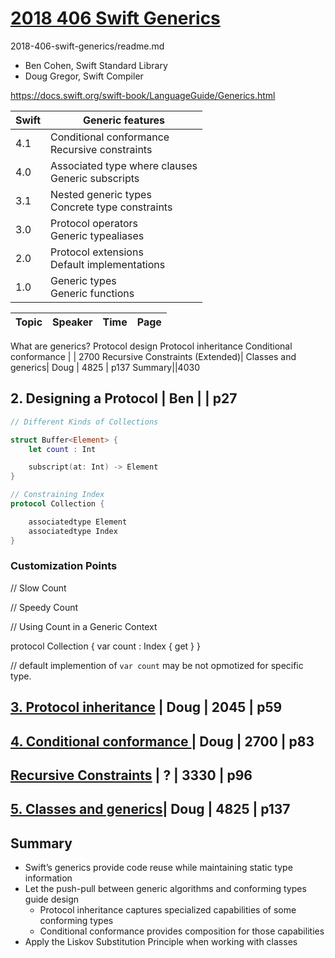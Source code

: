 

# [2018 406 Swift Generics](https://developer.apple.com/videos/play/wwdc2018/406/)

2018-406-swift-generics/readme.md


- Ben Cohen, Swift Standard Library
- Doug Gregor, Swift Compiler


https://docs.swift.org/swift-book/LanguageGuide/Generics.html


Swift|Generic features
---|---
4.1|Conditional conformance<br/>Recursive constraints
4.0|Associated type where clauses<br/> Generic subscripts
3.1|Nested generic types<br/> Concrete type constraints
3.0|Protocol operators<br/> Generic typealiases
2.0|Protocol extensions<br/> Default implementations
1.0|Generic types<br/> Generic functions



Topic|Speaker|Time|Page
---|---|---|--
What are generics?
Protocol design
Protocol inheritance
Conditional conformance | | 2700
Recursive Constraints (Extended)|
Classes and generics| Doug | 4825 | p137
Summary||4030




## 2. Designing a Protocol | Ben | | p27



```swift
// Different Kinds of Collections

struct Buffer<Element> {
    let count : Int 

    subscript(at: Int) -> Element
}
```






```swift
// Constraining Index
protocol Collection {

    associatedtype Element
    associatedtype Index
}

```

### Customization Points

// Slow Count

// Speedy Count


// Using Count in a Generic Context


protocol Collection {
    var count : Index { get }
}

// default implemention of `var count` may be not opmotized for specific type.


## [3. Protocol inheritance](3-protocol-inheritance.md) | Doug | 2045 | p59


## [4. Conditional conformance ](4-conditional-conformance.md)| Doug | 2700 | p83


## [Recursive Constraints](recursive-constraints.md) | ? | 3330 | p96

## [5. Classes and generics](classes-and-generics.md)| Doug | 4825 | p137




## Summary

- Swift’s generics provide code reuse while maintaining static type information
- Let the push-pull between generic algorithms and conforming types guide design
  - Protocol inheritance captures specialized capabilities of some conforming types 
  - Conditional conformance provides composition for those capabilities
- Apply the Liskov Substitution Principle when working with classes

